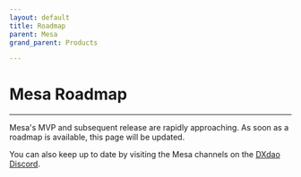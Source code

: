 ```yaml
---
layout: default
title: Roadmap
parent: Mesa
grand_parent: Products

---
```


# Mesa Roadmap

___

Mesa's MVP and subsequent release are rapidly approaching. As soon as a roadmap is available, this page will be updated.

You can also keep up to date by visiting the Mesa channels on the [DXdao Discord](https://discord.gg/4QXEJQkvHH).